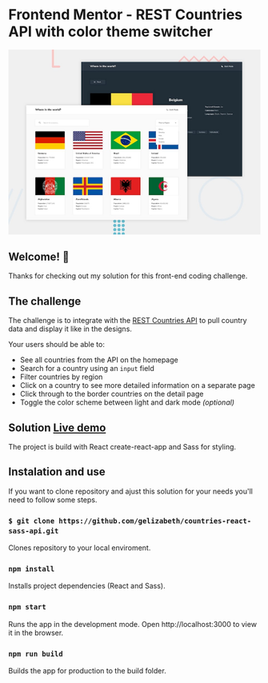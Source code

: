 # Frontend Mentor - REST Countries API with color theme switcher

![Design preview for the REST Countries API with color theme switcher coding challenge](./desktop-preview.jpg)

## Welcome! 👋

Thanks for checking out my solution for this front-end coding challenge.

## The challenge

The challenge is to integrate with the [REST Countries API](https://restcountries.eu) to pull country data and display it like in the designs.

Your users should be able to:

- See all countries from the API on the homepage
- Search for a country using an `input` field
- Filter countries by region
- Click on a country to see more detailed information on a separate page
- Click through to the border countries on the detail page
- Toggle the color scheme between light and dark mode *(optional)*

## Solution [Live demo](https://countries-react-sass.netlify.app/)

The project is build with React create-react-app and Sass for styling.

## Instalation and use
If you want to clone repository and ajust this solution for your needs you'll need to follow some steps.

### `$ git clone https://github.com/gelizabeth/countries-react-sass-api.git`
Clones repository to your local enviroment.

### `npm install`
Installs project dependencies (React and Sass).

### `npm start`
Runs the app in the development mode.
Open http://localhost:3000 to view it in the browser.

### `npm run build`
Builds the app for production to the build folder.




